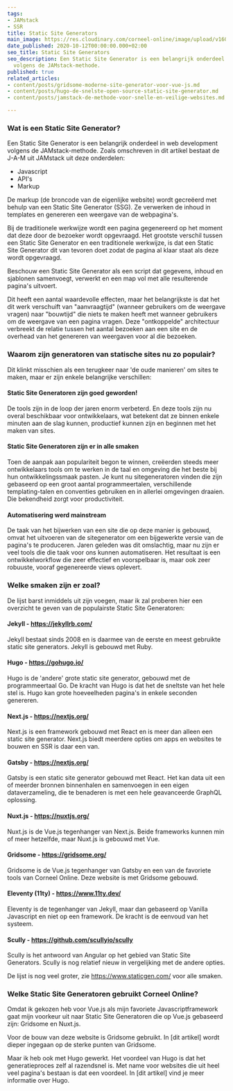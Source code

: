 ```yaml
---
tags:
- JAMstack
- SSR
title: Static Site Generators
main_image: https://res.cloudinary.com/corneel-online/image/upload/v1603361541/corneelonline/static-site-generators_f88byr.jpg
date_published: 2020-10-12T00:00:00.000+02:00
seo_title: Static Site Generators
seo_description: Een Static Site Generator is een belangrijk onderdeel in web development
  volgens de JAMstack-methode.
published: true
related_articles:
- content/posts/gridsome-moderne-site-generator-voor-vue-js.md
- content/posts/hugo-de-snelste-open-source-static-site-generator.md
- content/posts/jamstack-de-methode-voor-snelle-en-veilige-websites.md

---
```

### Wat is een Static Site Generator?
Een Static Site Generator is een belangrijk onderdeel in web development volgens de JAMstack-methode. Zoals omschreven in dit artikel bestaat de J-A-M uit JAMstack uit deze onderdelen:

* Javascript
* API's
* Markup

De markup (de broncode van de eigenlijke website) wordt gecreëerd met behulp van een Static Site Generator (SSG). Ze verwerken de inhoud in templates en genereren een weergave van de webpagina's.

Bij de traditionele werkwijze wordt een pagina gegenereerd op het moment dat deze door de bezoeker wordt opgevraagd. Het grootste verschil tussen een Static Site Generator en een traditionele werkwijze, is dat een Static Site Generator dit van tevoren doet zodat de pagina al klaar staat als deze wordt opgevraagd.

Beschouw een Static Site Generator als een script dat gegevens, inhoud en sjablonen samenvoegt, verwerkt en een map vol met alle resulterende pagina's uitvoert.

Dit heeft een aantal waardevolle effecten, maar het belangrijkste is dat het dit werk verschuift van "aanvraagtijd" (wanneer gebruikers om de weergave vragen) naar "bouwtijd" die niets te maken heeft met wanneer gebruikers om de weergave van een pagina vragen. Deze "ontkoppelde" architectuur verbreekt de relatie tussen het aantal bezoeken aan een site en de overhead van het genereren van weergaven voor al die bezoeken.

### Waarom zijn generatoren van statische sites nu zo populair?
Dit klinkt misschien als een terugkeer naar 'de oude manieren' om sites te maken, maar er zijn enkele belangrijke verschillen:

#### Static Site Generatoren zijn goed geworden!
De tools zijn in de loop der jaren enorm verbeterd. En deze tools zijn nu overal beschikbaar voor ontwikkelaars, wat betekent dat ze binnen enkele minuten aan de slag kunnen, productief kunnen zijn en beginnen met het maken van sites.

#### Static Site Generatoren zijn er in alle smaken
Toen de aanpak aan populariteit begon te winnen, creëerden steeds meer ontwikkelaars tools om te werken in de taal en omgeving die het beste bij hun ontwikkelingssmaak pasten. Je kunt nu sitegeneratoren vinden die zijn gebaseerd op een groot aantal programmeertalen, verschillende templating-talen en conventies gebruiken en in allerlei omgevingen draaien. Die bekendheid zorgt voor productiviteit.

#### Automatisering werd mainstream
De taak van het bijwerken van een site die op deze manier is gebouwd, omvat het uitvoeren van de sitegenerator om een ​​bijgewerkte versie van de pagina's te produceren. Jaren geleden was dit omslachtig, maar nu zijn er veel tools die die taak voor ons kunnen automatiseren. Het resultaat is een ontwikkelworkflow die zeer effectief en voorspelbaar is, maar ook zeer robuuste, vooraf gegenereerde views oplevert.

### Welke smaken zijn er zoal?
De lijst barst inmiddels uit zijn voegen, maar ik zal proberen hier een overzicht te geven van de populairste Static Site Generatoren:

#### Jekyll - https://jekyllrb.com/
Jekyll bestaat sinds 2008 en is daarmee van de eerste en meest gebruikte static site generators. Jekyll is gebouwd met Ruby.

#### Hugo - https://gohugo.io/
Hugo is de 'andere' grote static site generator, gebouwd met de programmeertaal Go. De kracht van Hugo is dat het de sneltste van het hele stel is. Hugo kan grote hoeveelheden pagina's in enkele seconden genereren.

#### Next.js - https://nextjs.org/
Next.js is een framework gebouwd met React en is meer dan alleen een static site generator. Next.js biedt meerdere opties om apps en websites te bouwen en SSR is daar een van.

#### Gatsby - https://nextjs.org/
Gatsby is een static site generator gebouwd met React. Het kan data uit een of meerder bronnen binnenhalen en samenvoegen in een eigen dataverzameling, die te benaderen is met een hele geavanceerde GraphQL oplossing.

#### Nuxt.js - https://nuxtjs.org/
Nuxt.js is de Vue.js tegenhanger van Next.js. Beide frameworks kunnen min of meer hetzelfde, maar Nuxt.js is gebouwd met Vue.

#### Gridsome - https://gridsome.org/
Gridsome is de Vue.js tegenhanger van Gatsby en een van de favoriete tools van Corneel Online. Deze website is met Gridsome gebouwd.

#### Eleventy (11ty) - https://www.11ty.dev/
Eleventy is de tegenhanger van Jekyll, maar dan gebaseerd op Vanilla Javascript en niet op een framework. De kracht is de eenvoud van het systeem.

#### Scully - https://github.com/scullyio/scully
Scully is het antwoord van Angular op het gebied van Static Site Generators. Scully is nog relatief nieuw in vergelijking met de andere opties.

De lijst is nog veel groter, zie https://www.staticgen.com/ voor alle smaken.

### Welke Static Site Generatoren gebruikt Corneel Online?
Omdat ik gekozen heb voor Vue.js als mijn favoriete Javascriptframework gaat mijn voorkeur uit naar Static Site Generatoren die op Vue.js gebaseerd zijn: Gridsome en Nuxt.js.

Voor de bouw van deze website is Gridsome gebruikt. In [dit artikel] wordt dieper ingegaan op de sterke punten van Gridsome.

Maar ik heb ook met Hugo gewerkt. Het voordeel van Hugo is dat het generatieproces zelf al razendsnel is. Met name voor websites die uit heel veel pagina's bestaan is dat een voordeel. In [dit artikel] vind je meer informatie over Hugo.